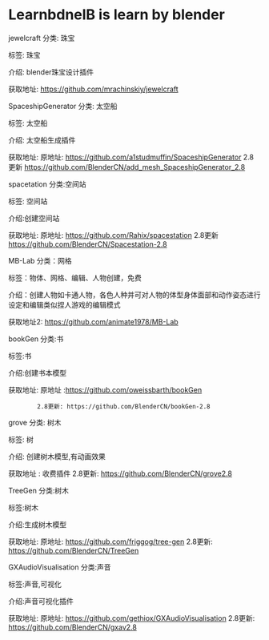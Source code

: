 # LearnbdnelB is learn by blender

jewelcraft
分类: 珠宝

标签: 珠宝

介绍: blender珠宝设计插件

获取地址: https://github.com/mrachinskiy/jewelcraft


SpaceshipGenerator
分类: 太空船

标签: 太空船

介绍: 太空船生成插件

获取地址: 原地址:		https://github.com/a1studmuffin/SpaceshipGenerator
		 2.8更新		https://github.com/BlenderCN/add_mesh_SpaceshipGenerator_2.8

spacetation
分类:空间站

标签: 空间站

介绍:创建空间站

获取地址: 原地址: https://github.com/Rahix/spacestation
		2.8更新	https://github.com/BlenderCN/Spacestation-2.8


MB-Lab
分类：网格

标签：物体、网格、编辑、人物创建，免费

介绍：创建人物如卡通人物，各色人种并可对人物的体型身体面部和动作姿态进行设定和编辑类似捏人游戏的编辑模式

获取地址2: https://github.com/animate1978/MB-Lab



bookGen
分类:书

标签:书

介绍:创建书本模型

获取地址:		原地址 :https://github.com/oweissbarth/bookGen

			2.8更新: https://github.com/BlenderCN/bookGen-2.8


grove
分类: 树木

标签: 树

介绍: 创建树木模型,有动画效果

获取地址 : 收费插件
			2.8更新: https://github.com/BlenderCN/grove2.8


TreeGen
分类:树木

标签:树木

介绍:生成树木模型

获取地址: 原地址:	https://github.com/friggog/tree-gen
		2.8更新: https://github.com/BlenderCN/TreeGen



GXAudioVisualisation
分类:声音

标签:声音,可视化

介绍:声音可视化插件

获取地址:		原地址:	https://github.com/gethiox/GXAudioVisualisation
			2.8更新:	https://github.com/BlenderCN/gxav2.8
